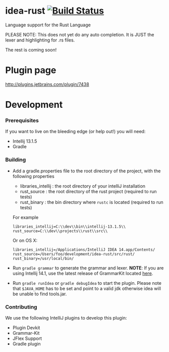 idea-rust [![Build Status](https://travis-ci.org/Vektah/idea-rust.svg)](https://travis-ci.org/Vektah/idea-rust)
=========

Language support for the Rust Language

PLEASE NOTE: This does not yet do any auto completion.
It is JUST the lexer and highlighting for .rs files.

The rest is coming soon!

Plugin page
===========
http://plugins.jetbrains.com/plugin/7438

Development
========

### Prerequisites
If you want to live on the bleeding edge (or help out!) you will need:

 - Intellij 13.1.5
 - Gradle

### Building
 * Add a gradle.properties file to the root directory of the project, with the following properties
    * libraries_intellij : the root directory of your intelliJ installation
    * rust_source : the root directory of the rust project (required to run tests)
    * rust_binary : the bin directory where `rustc` is located (required to run tests)
    
    For example
    ```
    libraries_intellij=C:\\dev\\bin\\intellij-13.1.5\\
    rust_source=C:\\dev\\projects\\rust\\src\\
    ```
    
    Or on OS X:
    
    ```
    libraries_intellij=/Applications/IntelliJ IDEA 14.app/Contents/
    rust_source=/Users/foo/development/idea-rust/src/rust/
    rust_binary=/usr/local/bin/
    ```
    
 * Run ```gradle grammar``` to generate the grammar and lexer. **NOTE**: If you are using Intellij 14.1, use the 
 latest release of GrammarKit located [here](https://github.com/JetBrains/Grammar-Kit/releases).
 * Run ```gradle runIdea``` or ```gradle debugIdea``` to start the plugin.
   Please note that ```$JAVA_HOME``` has to be set and point to a valid jdk otherwise idea will be unable to find tools.jar.
 
### Contributing
We use the following IntelliJ plugins to develop this plugin:
 - Plugin Devkit
 - Grammar-Kit
 - JFlex Support
 - Gradle plugin
 
